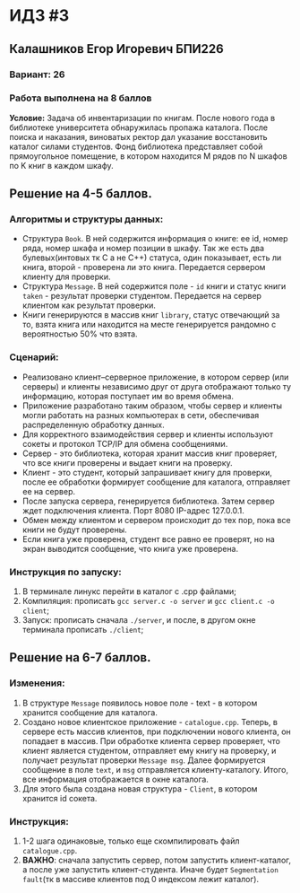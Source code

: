 # ИДЗ #3
## **Калашников Егор Игоревич БПИ226**

### **Вариант:** 26

### **Работа выполнена на 8 баллов**

**Условие:** Задача об инвентаризации по книгам. После нового года в библиотеке университета обнаружилась пропажа каталога. После поиска и наказания, виноватых ректор дал указание восстановить каталог силами студентов. Фонд библиотека представляет собой прямоугольное помещение, в котором находится M рядов по N шкафов по K книг в каждом шкафу.

## Решение на 4-5 баллов.
### Алгоритмы и структуры данных:
- Структура `Book`.  В ней содержится информация о книге: ее id, номер ряда, номер шкафа и номер позиции в шкафу. Так же есть два булевых(интовых тк С а не С++) статуса, один показывает, есть ли книга, второй - проверена ли это книга. Передается сервером клиенту для проверки.
- Структура `Message`. В ней содержится поле - `id` книги и статус книги `taken` - результат проверки студентом. Передается на сервер клиентом как результат проверки.
- Книги генерируются в массив книг `library`, статус отвечающий за то, взята книга или находится на месте генерируется рандомно с вероятностью 50% что взята.

### Сценарий:
- Реализовано клиент–серверное приложение, в котором сервер (или серверы) и клиенты независимо друг от друга отображают только ту информацию, которая поступает им во время обмена.
- Приложение разработано таким образом, чтобы сервер и клиенты могли работать на разных компьютерах в сети, обеспечивая распределенную обработку данных.
- Для корректного взаимодействия сервер и клиенты используют сокеты и протокол TCP/IP для обмена сообщениями.
- Сервер - это библиотека, которая хранит массив книг проверяет, что все книги проверены и выдает книги на проверку.
- Клиент - это студент, который запрашивает книгу для проверки, после ее обработки формирует сообщение для каталога, отправляет ее на сервер.
- После запуска сервера, генерируется библиотека. Затем сервер ждет подключения клиента. Порт 8080 IP-адрес 127.0.0.1.
- Обмен между клиентом и сервером происходит до тех пор, пока все книги не будут проверены.
- Если книга уже проверена, студент все равно ее проверят, но на экран выводится сообщение, что книга уже проверена.

### Инструкция по запуску:
1) В терминале линукс перейти в каталог с .cpp файлами;
2) Компиляция: прописать `gcc server.c -o server` и `gcc client.c -o client`;
3) Запуск: прописать сначала `./server`, и после, в другом окне терминала прописать `./client`;

## Решение на 6-7 баллов.

### Изменения:
1) В структуре `Message` появилось новое поле - text - в котором хранится сообщение для каталога.
2) Создано новое клиентское приложение - `catalogue.cpp`. Теперь, в сервере есть массив клиентов, при подключении нового клиента, он попадает в массив. При обработке клиента сервер проверяет, что клиент является студентом, отправляет ему книгу на проверку, и получает результат проверки `Message msg`. Далее формируется сообщение в поле `text`, и `msg` отправляется клиенту-каталогу. Итого, все информация отображается в окне каталога.
3) Для этого была создана новая структура - `Client`, в котором хранится id сокета.

### Инструкция:
1) 1-2 шага одинаковые, только еще скомпилировать файл `catalogue.cpp`.
2) **ВАЖНО**: сначала запустить сервер, потом запустить клиент-каталог, а после уже запустить клиент-студента. Иначе будет `Segmentation fault`(тк в массиве клиентов под 0 индексом лежит каталог).
